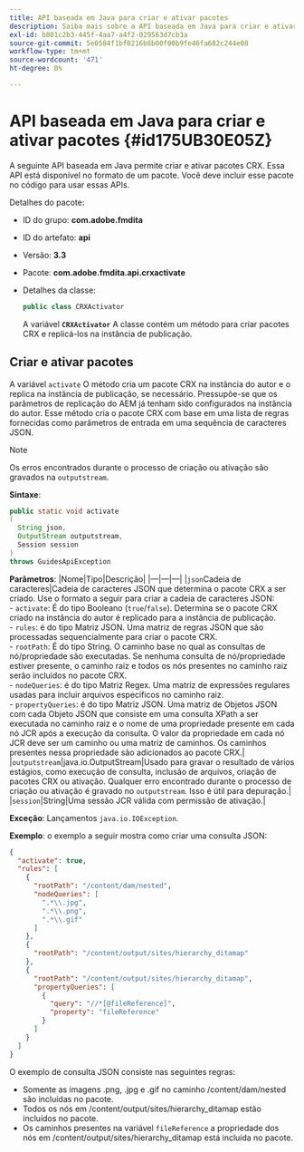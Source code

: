 ```yaml
---
title: API baseada em Java para criar e ativar pacotes
description: Saiba mais sobre a API baseada em Java para criar e ativar pacotes
exl-id: b801c2b3-445f-4aa7-a4f2-029563d7cb3a
source-git-commit: 5e0584f1bf0216b8b00f00b9fe46fa682c244e08
workflow-type: tm+mt
source-wordcount: '471'
ht-degree: 0%

---
```


# API baseada em Java para criar e ativar pacotes {#id175UB30E05Z}

A seguinte API baseada em Java permite criar e ativar pacotes CRX. Essa API está disponível no formato de um pacote. Você deve incluir esse pacote no código para usar essas APIs.

Detalhes do pacote:

- ID do grupo: **com.adobe.fmdita**

- ID do artefato: **api**

- Versão: **3.3**

- Pacote: **com.adobe.fmdita.api.crxactivate**

- Detalhes da classe:

  ```JAVA
  public class CRXActivator
  ```

  A variável **`CRXActivator`** A classe contém um método para criar pacotes CRX e replicá-los na instância de publicação.


## Criar e ativar pacotes

A variável `activate` O método cria um pacote CRX na instância do autor e o replica na instância de publicação, se necessário. Pressupõe-se que os parâmetros de replicação do AEM já tenham sido configurados na instância do autor. Esse método cria o pacote CRX com base em uma lista de regras fornecidas como parâmetros de entrada em uma sequência de caracteres JSON.
>[!NOTE]
>
> Os erros encontrados durante o processo de criação ou ativação são gravados na `outputstream`.

**Sintaxe**:

```JAVA
public static void activate
(
  String json, 
  OutputStream outputstream, 
  Session session
) 
throws GuidesApiException
```

**Parâmetros**: |Nome|Tipo|Descrição| |—|—|—| |`json`Cadeia de caracteres|Cadeia de caracteres JSON que determina o pacote CRX a ser criado. Use o formato a seguir para criar a cadeia de caracteres JSON: <br>- `activate`: É do tipo Booleano \(`true`/`false`\). Determina se o pacote CRX criado na instância do autor é replicado para a instância de publicação. <br> - `rules`: é do tipo Matriz JSON. Uma matriz de regras JSON que são processadas sequencialmente para criar o pacote CRX. <br> - `rootPath`: É do tipo String. O caminho base no qual as consultas de nó/propriedade são executadas. Se nenhuma consulta de nó/propriedade estiver presente, o caminho raiz e todos os nós presentes no caminho raiz serão incluídos no pacote CRX. <br> - `nodeQueries`: é do tipo Matriz Regex. Uma matriz de expressões regulares usadas para incluir arquivos específicos no caminho raiz. <br> - `propertyQueries`: é do tipo Matriz JSON. Uma matriz de Objetos JSON com cada Objeto JSON que consiste em uma consulta XPath a ser executada no caminho raiz e o nome de uma propriedade presente em cada nó JCR após a execução da consulta. O valor da propriedade em cada nó JCR deve ser um caminho ou uma matriz de caminhos. Os caminhos presentes nessa propriedade são adicionados ao pacote CRX.| |`outputstream`|java.io.OutputStream|Usado para gravar o resultado de vários estágios, como execução de consulta, inclusão de arquivos, criação de pacotes CRX ou ativação. Qualquer erro encontrado durante o processo de criação ou ativação é gravado no `outputstream`. Isso é útil para depuração.| |`session`|String|Uma sessão JCR válida com permissão de ativação.|

**Exceção**: Lançamentos ``java.io.IOException``.

**Exemplo**: o exemplo a seguir mostra como criar uma consulta JSON:

```JSON
{
  "activate": true,
  "rules": [
    {
      "rootPath": "/content/dam/nested",
      "nodeQueries": [
        ".*\\.jpg",
        ".*\\.png",
        ".*\\.gif"        
      ]
    },
    {
      "rootPath": "/content/output/sites/hierarchy_ditamap"
    },
    {
      "rootPath": "/content/output/sites/hierarchy_ditamap",
      "propertyQueries": [
        {
          "query": "//*[@fileReference]",
          "property": "fileReference"
        }
      ]
    }
  ]
}
```

O exemplo de consulta JSON consiste nas seguintes regras:

- Somente as imagens .png, .jpg e .gif no caminho /content/dam/nested são incluídas no pacote.
- Todos os nós em /content/output/sites/hierarchy\_ditamap estão incluídos no pacote.
- Os caminhos presentes na variável `fileReference` a propriedade dos nós em /content/output/sites/hierarchy\_ditamap está incluída no pacote.
